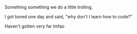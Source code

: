 Something something we do a little trolling.

I got bored one day and said, "why don't I learn how to code?"

Haven't gotten very far lmfao
